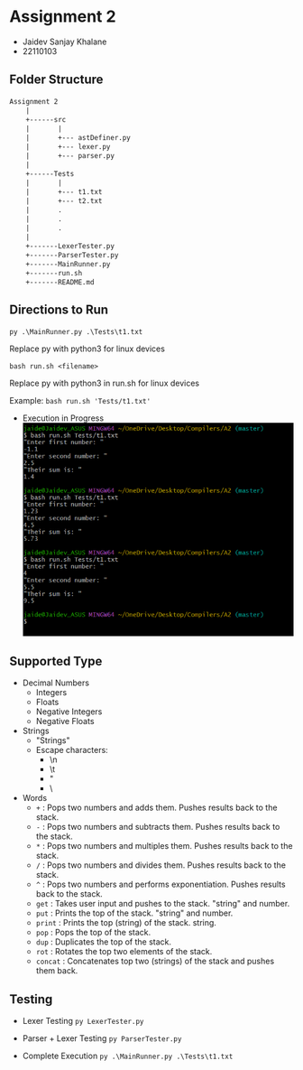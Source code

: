 # Assignment 2

- Jaidev Sanjay Khalane
- 22110103

## Folder Structure
```
Assignment 2
    |
    +------src
    |       |
    |       +--- astDefiner.py
    |       +--- lexer.py
    |       +--- parser.py
    |
    +------Tests
    |       |
    |       +--- t1.txt
    |       +--- t2.txt
    |       .
    |       .
    |       .
    |
    +-------LexerTester.py
    +-------ParserTester.py
    +-------MainRunner.py
    +-------run.sh
    +-------README.md 
```

## Directions to Run
```
py .\MainRunner.py .\Tests\t1.txt
```

Replace py with python3 for linux devices

```
bash run.sh <filename>
```
Replace py with python3 in run.sh for linux devices

Example: ```bash run.sh 'Tests/t1.txt'```

- Execution in Progress
![img1](Images/Execution.png "Title")

## Supported Type
- Decimal Numbers
    - Integers
    - Floats
    - Negative Integers
    - Negative Floats
- Strings
    - "Strings"
    - Escape characters:
        - \n
        - \t
        - \"
        - \\
- Words
    -   ```+``` : Pops two numbers and adds them. Pushes results back to the stack.
    -   ```-``` : Pops two numbers and subtracts them. Pushes results back to the stack.
    -   ```*``` : Pops two numbers and multiples them. Pushes results back to the stack.
    -   ```/``` : Pops two numbers and divides them. Pushes results back to the stack.
    -   ```^``` : Pops two numbers and performs exponentiation. Pushes results back to the stack.
    -   ```get``` : Takes user input and pushes to the stack. "string" and number.
    -   ```put``` : Prints the top of the stack.  "string" and number.
    -   ```print``` : Prints the top (string) of the stack.  string.
    -   ```pop``` : Pops the top of the stack.
    -   ```dup``` : Duplicates the top of the stack.
    -   ```rot``` : Rotates the top two elements of the stack.
    -   ```concat``` : Concatenates top two (strings) of the stack and pushes them back.

## Testing
- Lexer Testing
```py LexerTester.py```

- Parser + Lexer Testing
```py ParserTester.py```

- Complete Execution
```py .\MainRunner.py .\Tests\t1.txt```
